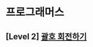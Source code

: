 # 프로그래머스 
## [Level 2] [괄호 회전하기][link]

[link]: https://programmers.co.kr/learn/courses/30/lessons/76502
